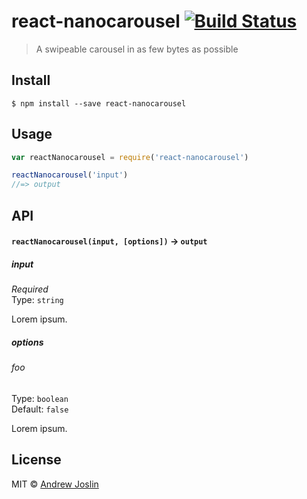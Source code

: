 # react-nanocarousel [![Build Status](https://travis-ci.org/ajoslin/react-nanocarousel.svg?branch=master)](https://travis-ci.org/ajoslin/react-nanocarousel)

> A swipeable carousel in as few bytes as possible


## Install

```
$ npm install --save react-nanocarousel
```


## Usage

```js
var reactNanocarousel = require('react-nanocarousel')

reactNanocarousel('input')
//=> output
```

## API

#### `reactNanocarousel(input, [options])` -> `output`

##### input

*Required*  
Type: `string`

Lorem ipsum.

##### options

###### foo

Type: `boolean`  
Default: `false`

Lorem ipsum.


## License

MIT © [Andrew Joslin](http://ajoslin.com)
